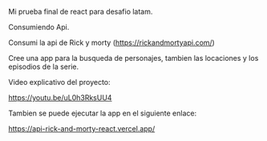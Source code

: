 Mi prueba final de react para desafio latam.

Consumiendo Api.

Consumi la api de Rick y morty (https://rickandmortyapi.com/)

Cree una app para la busqueda de personajes, tambien las locaciones y los episodios de la serie.


Video explicativo del proyecto:

https://youtu.be/uL0h3RksUU4


Tambien se puede ejecutar la app en el siguiente enlace:

https://api-rick-and-morty-react.vercel.app/
